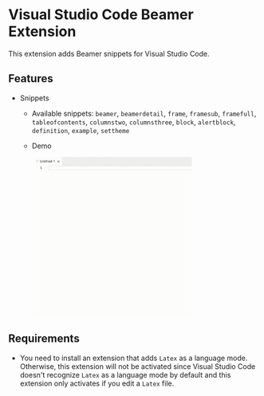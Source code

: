 # Visual Studio Code Beamer Extension

This extension adds Beamer snippets for Visual Studio Code.

## Features

* Snippets
  * Available snippets: `beamer`, `beamerdetail`, `frame`, `framesub`, `framefull`, `tableofcontents`, `columnstwo`, `columnsthree`, `block`, `alertblock`, `definition`, `example`, `settheme` 

  * Demo
  
    <img src="images/demo.gif" alt="demo of snippet usage" height="320px">

## Requirements

* You need to install an extension that adds `Latex` as a language mode. Otherwise, this extension will not be activated since Visual Studio Code doesn't recognize `Latex` as a language mode by default and this extension only activates if you edit a `Latex` file.

<!--

<img src="https://github.com/kilicbaran/beamer-vscode-extension/raw/main/images/demo.gif" alt="demo of snippet usage" height="640px">

\!\[feature X\]\(images/feature-x.png\)

## Requirements

If you have any requirements or dependencies, add a section describing those and how to install and configure them.

## Extension Settings

Include if your extension adds any VS Code settings through the `contributes.configuration` extension point.

For example:

This extension contributes the following settings:

* `myExtension.enable`: enable/disable this extension
* `myExtension.thing`: set to `blah` to do something

## Known Issues

Calling out known issues can help limit users opening duplicate issues against your extension.


## Release Notes

Users appreciate release notes as you update your extension.

### 1.0.0

Initial release of ...

### 1.0.1

Fixed issue #.

### 1.1.0

Added features X, Y, and Z.
-->